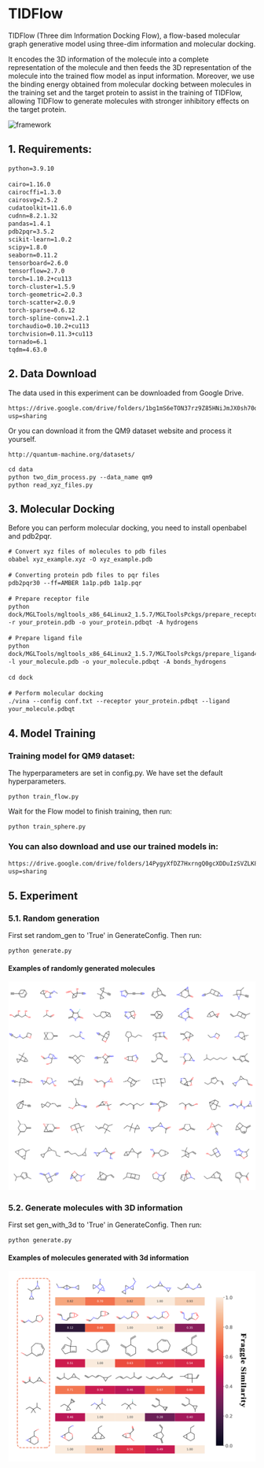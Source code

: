 # TIDFlow

TIDFlow (Three dim Information Docking Flow), a flow-based molecular graph generative model using three-dim information and molecular docking. 

It encodes the 3D information of the molecule into a complete representation of the molecule and then feeds the 3D representation of the molecule into the trained flow model as input information. Moreover, we use the binding energy obtained from molecular docking between molecules in the training set and the target protein to assist in the training of TIDFlow, allowing TIDFlow to generate molecules with stronger inhibitory effects on the target protein.

![framework](fig/framework.png)

## 1. Requirements:
```
python=3.9.10

cairo=1.16.0
cairocffi=1.3.0
cairosvg=2.5.2
cudatoolkit=11.6.0
cudnn=8.2.1.32
pandas=1.4.1
pdb2pqr=3.5.2
scikit-learn=1.0.2
scipy=1.8.0
seaborn=0.11.2
tensorboard=2.6.0
tensorflow=2.7.0
torch=1.10.2+cu113
torch-cluster=1.5.9
torch-geometric=2.0.3
torch-scatter=2.0.9
torch-sparse=0.6.12
torch-spline-conv=1.2.1
torchaudio=0.10.2+cu113
torchvision=0.11.3+cu113
tornado=6.1
tqdm=4.63.0
```

## 2. Data Download
The data used in this experiment can be downloaded from Google Drive.
```
https://drive.google.com/drive/folders/1bg1mS6eTON37rz9Z85HNiJmJX0sh70oK?usp=sharing
```
Or you can download it from the QM9 dataset website and process it yourself.
```
http://quantum-machine.org/datasets/
```
```
cd data
python two_dim_process.py --data_name qm9
python read_xyz_files.py
```

## 3. Molecular Docking
Before you can perform molecular docking, you need to install openbabel and pdb2pqr.
```
# Convert xyz files of molecules to pdb files
obabel xyz_example.xyz -O xyz_example.pdb

# Converting protein pdb files to pqr files
pdb2pqr30 --ff=AMBER 1a1p.pdb 1a1p.pqr

# Prepare receptor file
python dock/MGLTools/mgltools_x86_64Linux2_1.5.7/MGLToolsPckgs/prepare_receptor4.py -r your_protein.pdb -o your_protein.pdbqt -A hydrogens

# Prepare ligand file
python dock/MGLTools/mgltools_x86_64Linux2_1.5.7/MGLToolsPckgs/prepare_ligand4.py -l your_molecule.pdb -o your_molecule.pdbqt -A bonds_hydrogens

cd dock

# Perform molecular docking
./vina --config conf.txt --receptor your_protein.pdbqt --ligand your_molecule.pdbqt
```

## 4. Model Training
### Training model for QM9 dataset:
The hyperparameters are set in config.py. We have set the default hyperparameters.
```
python train_flow.py
```
Wait for the Flow model to finish training, then run:
```
python train_sphere.py
```
### You can also download and use our trained models in:
```
https://drive.google.com/drive/folders/14PygyXfDZ7HxrngQ0gcXDDuIzSVZLK8D?usp=sharing
```

## 5. Experiment

### 5.1. Random generation
First set random_gen to 'True' in GenerateConfig. Then run:
```
python generate.py
```
#### Examples of randomly generated molecules
![random_gen](fig/random_gen.png)

### 5.2. Generate molecules with 3D information
First set gen_with_3d to 'True' in GenerateConfig. Then run:
```
python generate.py
```
#### Examples of molecules generated with 3d information
![optimiation plogp](fig/gen_with_3d.png)
